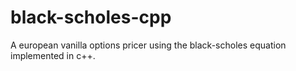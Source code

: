 # black-scholes-cpp
A european vanilla options pricer using the black-scholes equation implemented in c++.
